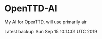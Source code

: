 # OpenTTD-AI
My AI for OpenTTD, will use primarily air

Latest backup: Sun Sep 15 10:14:01 UTC 2019
